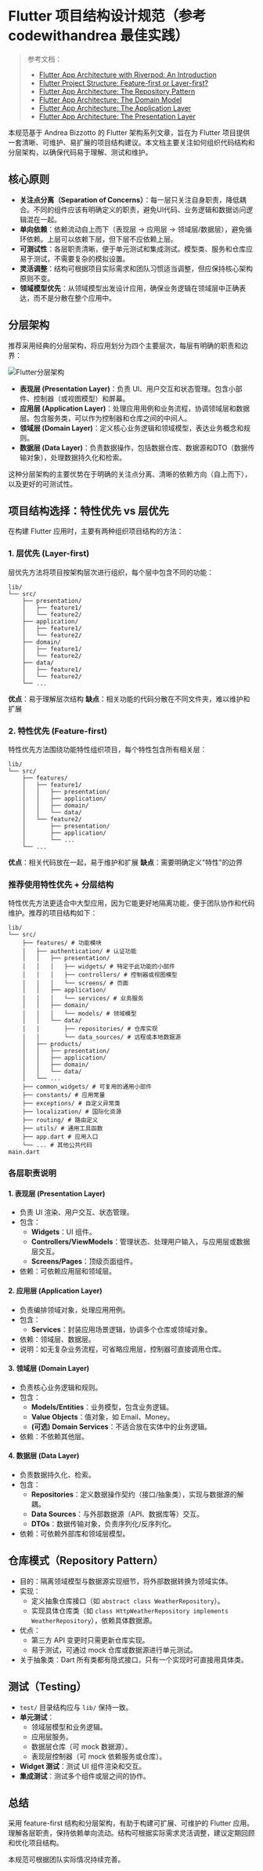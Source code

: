 # Flutter 项目结构设计规范（参考 codewithandrea 最佳实践）

> 参考文档：
> - [Flutter App Architecture with Riverpod: An Introduction](https://codewithandrea.com/articles/flutter-app-architecture-riverpod-introduction/)
> - [Flutter Project Structure: Feature-first or Layer-first?](https://codewithandrea.com/articles/flutter-project-structure/)
> - [Flutter App Architecture: The Repository Pattern](https://codewithandrea.com/articles/flutter-repository-pattern/)
> - [Flutter App Architecture: The Domain Model](https://codewithandrea.com/articles/flutter-app-architecture-domain-model/)
> - [Flutter App Architecture: The Application Layer](https://codewithandrea.com/articles/flutter-app-architecture-application-layer/)
> - [Flutter App Architecture: The Presentation Layer](https://codewithandrea.com/articles/flutter-presentation-layer/)

本规范基于 Andrea Bizzotto 的 Flutter 架构系列文章，旨在为 Flutter 项目提供一套清晰、可维护、易扩展的项目结构建议。本文档主要关注如何组织代码结构和分层架构，以确保代码易于理解、测试和维护。

## 核心原则

- **关注点分离（Separation of Concerns）**：每一层只关注自身职责，降低耦合。不同的组件应该有明确定义的职责，避免UI代码、业务逻辑和数据访问逻辑混在一起。
- **单向依赖**：依赖流动自上而下（表现层 → 应用层 → 领域层/数据层），避免循环依赖。上层可以依赖下层，但下层不应依赖上层。
- **可测试性**：各层职责清晰，便于单元测试和集成测试。模型类、服务和仓库应易于测试，不需要复杂的模拟设置。
- **灵活调整**：结构可根据项目实际需求和团队习惯适当调整，但应保持核心架构原则不变。
- **领域模型优先**：从领域模型出发设计应用，确保业务逻辑在领域层中正确表达，而不是分散在整个应用中。

## 分层架构

推荐采用经典的分层架构，将应用划分为四个主要层次，每层有明确的职责和边界：

![Flutter分层架构](https://codewithandrea.com/articles/flutter-app-architecture-domain-model/images/flutter-app-architecture.webp)

- **表现层 (Presentation Layer)**：负责 UI、用户交互和状态管理。包含小部件、控制器（或视图模型）和屏幕。
- **应用层 (Application Layer)**：处理应用用例和业务流程，协调领域层和数据层。包含服务类，可以作为控制器和仓库之间的中间人。
- **领域层 (Domain Layer)**：定义核心业务逻辑和领域模型，表达业务概念和规则。
- **数据层 (Data Layer)**：负责数据操作，包括数据仓库、数据源和DTO（数据传输对象），处理数据持久化和检索。

这种分层架构的主要优势在于明确的关注点分离、清晰的依赖方向（自上而下），以及更好的可测试性。

## 项目结构选择：特性优先 vs 层优先

在构建 Flutter 应用时，主要有两种组织项目结构的方法：

### 1. 层优先 (Layer-first)

层优先方法将项目按架构层次进行组织，每个层中包含不同的功能：

```
lib/
└── src/
    ├── presentation/
    │   ├── feature1/
    │   └── feature2/
    ├── application/
    │   ├── feature1/
    │   └── feature2/
    ├── domain/
    │   ├── feature1/
    │   └── feature2/
    ├── data/
    │   ├── feature1/
    │   └── feature2/
    └── ...
```

**优点**：易于理解层次结构
**缺点**：相关功能的代码分散在不同文件夹，难以维护和扩展

### 2. 特性优先 (Feature-first)

特性优先方法围绕功能特性组织项目，每个特性包含所有相关层：

```
lib/
└── src/
    ├── features/
    │   ├── feature1/
    │   │   ├── presentation/
    │   │   ├── application/
    │   │   ├── domain/
    │   │   └── data/
    │   └── feature2/
    │       ├── presentation/
    │       ├── application/
    │       └── ...
    └── ...
```

**优点**：相关代码放在一起，易于维护和扩展
**缺点**：需要明确定义"特性"的边界

### 推荐使用特性优先 + 分层结构

特性优先方法更适合中大型应用，因为它能更好地隔离功能，便于团队协作和代码维护。推荐的项目结构如下：

```
lib/
└── src/
    ├── features/ # 功能模块
    │   ├── authentication/ # 认证功能
    │   │   ├── presentation/
    │   │   │   ├── widgets/ # 特定于此功能的小部件
    │   │   │   ├── controllers/ # 控制器或视图模型
    │   │   │   └── screens/ # 页面
    │   │   ├── application/
    │   │   │   └── services/ # 业务服务
    │   │   ├── domain/
    │   │   │   └── models/ # 领域模型
    │   │   └── data/
    │   │       ├── repositories/ # 仓库实现
    │   │       └── data_sources/ # 远程或本地数据源
    │   ├── products/
    │   │   ├── presentation/
    │   │   ├── application/
    │   │   ├── domain/
    │   │   └── data/
    │   └── ...
    ├── common_widgets/ # 可复用的通用小部件
    ├── constants/ # 应用常量
    ├── exceptions/ # 自定义异常类
    ├── localization/ # 国际化资源
    ├── routing/ # 路由定义
    ├── utils/ # 通用工具函数
    ├── app.dart # 应用入口
    └── ... # 其他公共代码
main.dart
```

### 各层职责说明

#### 1. 表现层 (Presentation Layer)
- 负责 UI 渲染、用户交互、状态管理。
- 包含：
  - **Widgets**：UI 组件。
  - **Controllers/ViewModels**：管理状态、处理用户输入，与应用层或数据层交互。
  - **Screens/Pages**：顶级页面组件。
- 依赖：可依赖应用层和领域层。

#### 2. 应用层 (Application Layer)
- 负责编排领域对象，处理应用用例。
- 包含：
  - **Services**：封装应用场景逻辑，协调多个仓库或领域对象。
- 依赖：领域层、数据层。
- 说明：如无复杂业务流程，可省略应用层，控制器可直接调用仓库。

#### 3. 领域层 (Domain Layer)
- 负责核心业务逻辑和规则。
- 包含：
  - **Models/Entities**：业务模型，包含业务逻辑。
  - **Value Objects**：值对象，如 Email、Money。
  - **(可选) Domain Services**：不适合放在实体中的业务逻辑。
- 依赖：不依赖其他层。

#### 4. 数据层 (Data Layer)
- 负责数据持久化、检索。
- 包含：
  - **Repositories**：定义数据操作契约（接口/抽象类），实现与数据源的解耦。
  - **Data Sources**：与外部数据源（API、数据库等）交互。
  - **DTOs**：数据传输对象，负责序列化/反序列化。
- 依赖：可依赖外部库和领域层模型。

## 仓库模式（Repository Pattern）

- 目的：隔离领域模型与数据源实现细节，将外部数据转换为领域实体。
- 实现：
  - 定义抽象仓库接口（如 `abstract class WeatherRepository`）。
  - 实现具体仓库类（如 `class HttpWeatherRepository implements WeatherRepository`），依赖具体数据源。
- 优点：
  - 第三方 API 变更时只需更新仓库实现。
  - 易于测试，可通过 mock 仓库或数据源进行单元测试。
- 关于抽象类：Dart 所有类都有隐式接口，只有一个实现时可直接用具体类。

## 测试（Testing）

- `test/` 目录结构应与 `lib/` 保持一致。
- **单元测试**：
  - 领域层模型和业务逻辑。
  - 应用层服务。
  - 数据层仓库（可 mock 数据源）。
  - 表现层控制器（可 mock 依赖服务或仓库）。
- **Widget 测试**：测试 UI 组件渲染和交互。
- **集成测试**：测试多个组件或层之间的协作。

## 总结

采用 feature-first 结构和分层架构，有助于构建可扩展、可维护的 Flutter 应用。理解各层职责，保持依赖单向流动。结构可根据实际需求灵活调整，建议定期回顾和优化项目结构。

本规范可根据团队实际情况持续完善。
